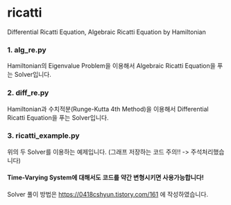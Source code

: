 # ricatti
Differential Ricatti Equation, Algebraic Ricatti Equation by Hamiltonian


### 1. alg_re.py
Hamiltonian의 Eigenvalue Problem을 이용해서 Algebraic Ricatti Equation을 푸는 Solver입니다.

### 2. diff_re.py
Hamiltonian과 수치적분(Runge-Kutta 4th Method)을 이용해서 Differential Ricatti Equation을 푸는 Solver입니다.

### 3. ricatti_example.py
위의 두 Solver를 이용하는 예제입니다. (그래프 저장하는 코드 주의!! -> 주석처리했습니다)

#### Time-Varying System에 대해서도 코드를 약간 변형시키면 사용가능합니다!

Solver 풀이 방법은 https://0418cshyun.tistory.com/161 에 작성하였습니다.
